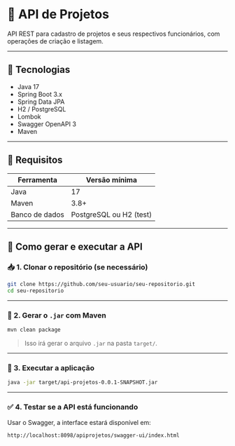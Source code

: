 # 📂 API de Projetos

API REST para cadastro de projetos e seus respectivos funcionários, com operações de criação e listagem.

---

## 🚀 Tecnologias

- Java 17
- Spring Boot 3.x
- Spring Data JPA
- H2 / PostgreSQL
- Lombok
- Swagger OpenAPI 3
- Maven

---

## 🧰 Requisitos

| Ferramenta      | Versão mínima |
|-----------------|----------------|
| Java            | 17             |
| Maven           | 3.8+           |
| Banco de dados  | PostgreSQL ou H2 (test) |

---

## 🚀 Como gerar e executar a API

### 📥 1. Clonar o repositório (se necessário)

```bash
git clone https://github.com/seu-usuario/seu-repositorio.git
cd seu-repositorio
```

---

### 💠 2. Gerar o `.jar` com Maven

```bash
mvn clean package
```

> Isso irá gerar o arquivo `.jar` na pasta `target/`.

---

### 🚀 3. Executar a aplicação

```bash
java -jar target/api-projetos-0.0.1-SNAPSHOT.jar
```

---

### ✅ 4. Testar se a API está funcionando

Usar o Swagger, a interface estará disponível em:

```
http://localhost:8098/apiprojetos/swagger-ui/index.html
```